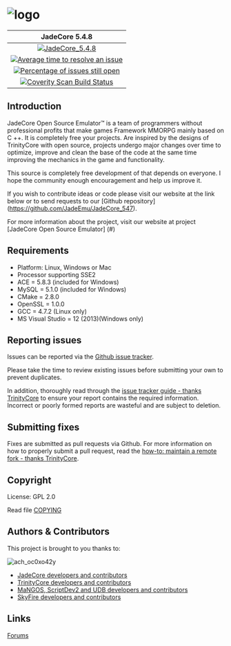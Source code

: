 # ![logo](http://image.prntscr.com/image/5204070d9fe44cf2b2960cd66940922a.png)

| JadeCore 5.4.8 |
:------------: |
| [![JadeCore_5.4.8](https://travis-ci.org/JadeEmu/JadeCore_547.svg?branch=5.4.8)](https://travis-ci.org/JadeEmu/JadeCore_547/builds)
| [![Average time to resolve an issue](http://isitmaintained.com/badge/resolution/JadeEmu/JadeCore_547.svg)](http://isitmaintained.com/project/JadeEmu/JadeCore_547 "Average time to resolve an issue")
| [![Percentage of issues still open](http://isitmaintained.com/badge/open/JadeEmu/JadeCore_547.svg)](http://isitmaintained.com/project/JadeEmu/JadeCore_547 "Percentage of issues still open")
| [![Coverity Scan Build Status](https://scan.coverity.com/projects/10344/badge.svg)]("https://scan.coverity.com/projects/jadecore_547)


## Introduction

JadeCore Open Source Emulator™ is a team of programmers without professional profits that make games Framework MMORPG mainly based on C ++. It is completely free your projects. Are inspired by the designs of TrinityCore with open source, projects undergo major changes over time to optimize, improve and clean the base of the code at the same time improving the mechanics in the game and functionality.

This source is completely free development of that depends on everyone. I hope the community enough encouragement and help us improve it.

If you wish to contribute ideas or code please visit our website at the link below or to send requests to our [Github repository] (https://github.com/JadeEmu/JadeCore_547).

For more information about the project, visit our website at project [JadeCore Open Source Emulator] (#)


## Requirements

+ Platform: Linux, Windows or Mac
+ Processor supporting SSE2 
+ ACE = 5.8.3 (included for Windows) 
+ MySQL = 5.1.0 (included for Windows)
+ CMake = 2.8.0 
+ OpenSSL = 1.0.0 
+ GCC = 4.7.2 (Linux only) 
+ MS Visual Studio = 12 (2013)(Windows only)


## Reporting issues

Issues can be reported via the [Github issue tracker](https://github.com/JadeEmu/JadeCore_547/issues).

Please take the time to review existing issues before submitting your own to
prevent duplicates.

In addition, thoroughly read through the [issue tracker guide - thanks TrinityCore](http://www.trinitycore.org/f/topic/37-the-trinitycore-issuetracker-and-you/) to ensure
your report contains the required information. Incorrect or poorly formed
reports are wasteful and are subject to deletion.


## Submitting fixes

Fixes are submitted as pull requests via Github. For more information on how to
properly submit a pull request, read the [how-to: maintain a remote fork - thanks TrinityCore](http://www.trinitycore.org/f/topic/6037-howto-maintain-a-remote-fork-for-pull-requests-tortoisegit/).


## Copyright

License: GPL 2.0

Read file [COPYING](COPYING)


## Authors &amp; Contributors

This project is brought to you thanks to:

![ach_oc0xo42y](https://cloud.githubusercontent.com/assets/812439/19197100/ce6f70d0-8cc0-11e6-9ceb-b0340244cbd7.jpg)

- [JadeCore developers and contributors](https://github.com/JadeEmu/JadeCore_547/graphs/contributors)
- [TrinityCore developers and contributors](https://github.com/TrinityCore/TrinityCore/blob/3.3.5/THANKS)
- [MaNGOS, ScriptDev2 and UDB developers and contributors](https://github.com/cmangos/mangos-wotlk/blob/master/AUTHORS.md)
- [SkyFire developers and contributors](https://github.com/ProjectSkyfire/SkyFire.548/blob/master/THANKS.md)


## Links

[Forums](https://jadecore.tk)
